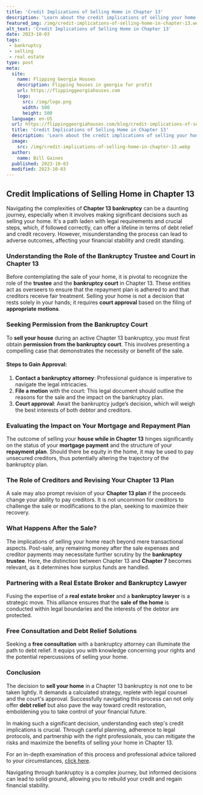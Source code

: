 ```yaml
---
title: 'Credit Implications of Selling Home in Chapter 13'
description: 'Learn about the credit implications of selling your home during Chapter 13 bankruptcy, and understand how it may impact your financial situation.'
featured_img: /img/credit-implications-of-selling-home-in-chapter-13.webp
alt_text: 'Credit Implications of Selling Home in Chapter 13'
date: 2023-10-03
tags:
 - bankruptcy
 - selling
 - real estate
type: post
meta:
  site:
    name: Flipping Georgia Houses
    description: Flipping houses in georgia for profit
    url: https://flippinggeorgiahouses.com
    logo:
      src: /img/logo.png
      width: 500
      height: 500
  language: en-US
  url: https://flippinggeorgiahouses.com/blog/credit-implications-of-selling-home-in-chapter-13
  title: 'Credit Implications of Selling Home in Chapter 13'
  description: 'Learn about the credit implications of selling your home during Chapter 13 bankruptcy, and understand how it may impact your financial situation.'
  image:
    src: /img/credit-implications-of-selling-home-in-chapter-13.webp
  author:
    name: Bill Gaines
  published: 2023-10-03
  modified: 2023-10-03
---
```



## Credit Implications of Selling Home in Chapter 13

Navigating the complexities of **Chapter 13 bankruptcy** can be a daunting journey, especially when it involves making significant decisions such as selling your home. It's a path laden with legal requirements and crucial steps, which, if followed correctly, can offer a lifeline in terms of debt relief and credit recovery. However, misunderstanding the process can lead to adverse outcomes, affecting your financial stability and credit standing.

### Understanding the Role of the Bankruptcy Trustee and Court in Chapter 13

Before contemplating the sale of your home, it is pivotal to recognize the role of the **trustee** and the **bankruptcy court** in Chapter 13. These entities act as overseers to ensure that the repayment plan is adhered to and that creditors receive fair treatment. Selling your home is not a decision that rests solely in your hands; it requires **court approval** based on the filing of **appropriate motions**.

### Seeking Permission from the Bankruptcy Court

To **sell your house** during an active Chapter 13 bankruptcy, you must first obtain **permission from the bankruptcy court**. This involves presenting a compelling case that demonstrates the necessity or benefit of the sale.

#### Steps to Gain Approval:

1. **Contact a bankruptcy attorney**: Professional guidance is imperative to navigate the legal intricacies.
2. **File a motion** with the court: This legal document should outline the reasons for the sale and the impact on the bankruptcy plan.
3. **Court approval**: Await the bankruptcy judge’s decision, which will weigh the best interests of both debtor and creditors.

### Evaluating the Impact on Your Mortgage and Repayment Plan

The outcome of selling your **house while in Chapter 13** hinges significantly on the status of your **mortgage payment** and the structure of your **repayment plan**. Should there be equity in the home, it may be used to pay unsecured creditors, thus potentially altering the trajectory of the bankruptcy plan.

### The Role of Creditors and Revising Your Chapter 13 Plan

A sale may also prompt revision of your **Chapter 13 plan** if the proceeds change your ability to pay creditors. It is not uncommon for creditors to challenge the sale or modifications to the plan, seeking to maximize their recovery.

### What Happens After the Sale?

The implications of selling your home reach beyond mere transactional aspects. Post-sale, any remaining money after the sale expenses and creditor payments may necessitate further scrutiny by the **bankruptcy trustee**. Here, the distinction between Chapter 13 and **Chapter 7** becomes relevant, as it determines how surplus funds are handled.

### Partnering with a Real Estate Broker and Bankruptcy Lawyer

Fusing the expertise of a **real estate broker** and a **bankruptcy lawyer** is a strategic move. This alliance ensures that the **sale of the home** is conducted within legal boundaries and the interests of the debtor are protected.

### Free Consultation and Debt Relief Solutions

Seeking a **free consultation** with a bankruptcy attorney can illuminate the path to debt relief. It equips you with knowledge concerning your rights and the potential repercussions of selling your home.

### Conclusion

The decision to **sell your home** in a Chapter 13 bankruptcy is not one to be taken lightly. It demands a calculated strategy, replete with legal counsel and the court's approval. Successfully navigating this process can not only offer **debt relief** but also pave the way toward credit restoration, emboldening you to take control of your financial future.

In making such a significant decision, understanding each step's credit implications is crucial. Through careful planning, adherence to legal protocols, and partnership with the right professionals, you can mitigate the risks and maximize the benefits of selling your home in Chapter 13.

For an in-depth examination of this process and professional advice tailored to your circumstances, [click here](https://www.wearehomebuyers.com/blog/selling-while-in-chapter-13-bankruptcy/).

Navigating through bankruptcy is a complex journey, but informed decisions can lead to solid ground, allowing you to rebuild your credit and regain financial stability.
